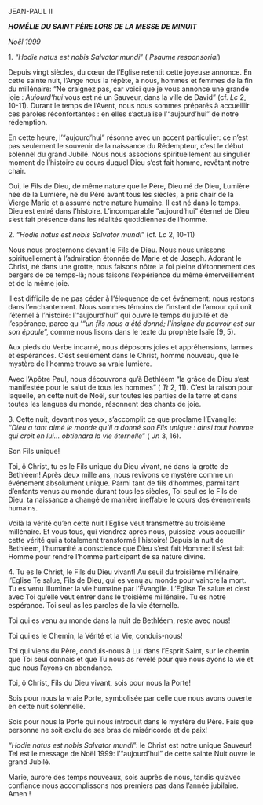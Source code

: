 JEAN-PAUL II

***HOMÉLIE DU SAINT PÈRE LORS DE LA MESSE DE MINUIT***

*Noël 1999*

1\. *“Hodie natus est nobis Salvator mundi*” ( *Psaume responsorial*)

Depuis vingt siècles, du cœur de l’Eglise retentit cette joyeuse annonce. En cette sainte nuit, l’Ange nous la répète, à nous, hommes et femmes de la fin du millénaire: “Ne craignez pas, car voici que je vous annonce une grande joie : *Aujourd’hui* vous est né un Sauveur, dans la ville de David” (cf. *Lc* 2, 10-11). Durant le temps de l’Avent, nous nous sommes préparés à accueillir ces paroles réconfortantes : en elles s’actualise l’“aujourd’hui” de notre rédemption.

En cette heure, l’“aujourd’hui” résonne avec un accent particulier: ce n’est pas seulement le souvenir de la naissance du Rédempteur, c’est le début solennel du grand Jubilé. Nous nous associons spirituellement au singulier moment de l’histoire au cours duquel Dieu s’est fait homme, revêtant notre chair.

Oui, le Fils de Dieu, de même nature que le Père, Dieu né de Dieu, Lumière née de la Lumière, né du Père avant tous les siècles, a pris chair de la Vierge Marie et a assumé notre nature humaine. Il est né dans le temps. Dieu est entré dans l’histoire. L’incomparable “aujourd’hui” éternel de Dieu s’est fait présence dans les réalités quotidiennes de l’homme.

2\. *“Hodie natus est nobis Salvator mundi*” (cf. *Lc* 2, 10-11)

Nous nous prosternons devant le Fils de Dieu. Nous nous unissons spirituellement à l’admiration étonnée de Marie et de Joseph. Adorant le Christ, né dans une grotte, nous faisons nôtre la foi pleine d’étonnement des bergers de ce temps-là; nous faisons l’expérience du même émerveillement et de la même joie.

Il est difficile de ne pas céder à l’éloquence de cet événement: nous restons dans l’enchantement. Nous sommes témoins de l’instant de l’amour qui unit l’éternel à l’histoire: l’“aujourd’hui” qui ouvre le temps du jubilé et de l’espérance, parce qu *’“un fils nous a été donné; l’insigne du pouvoir est sur son épaule*”, comme nous lisons dans le texte du prophète Isaïe (9, 5).

Aux pieds du Verbe incarné, nous déposons joies et appréhensions, larmes et espérances. C’est seulement dans le Christ, homme nouveau, que le mystère de l’homme trouve sa vraie lumière.

Avec l’Apôtre Paul, nous découvrons qu’à Bethléem “la grâce de Dieu s’est manifestée pour le salut de tous les hommes” ( *Tt* 2, 11). C’est la raison pour laquelle, en cette nuit de Noël, sur toutes les parties de la terre et dans toutes les langues du monde, résonnent des chants de joie.

3\. Cette nuit, devant nos yeux, s’accomplit ce que proclame l’Evangile: *“Dieu a tant aimé le monde qu’il a donné son Fils unique : ainsi tout homme qui croit en lui... obtiendra la vie éternelle*” ( *Jn* 3, 16).

Son Fils unique!

Toi, ô Christ, tu es le Fils unique du Dieu vivant, né dans la grotte de Bethléem! Après deux mille ans, nous revivons ce mystère comme un événement absolument unique. Parmi tant de fils d’hommes, parmi tant d’enfants venus au monde durant tous les siècles, Toi seul es le Fils de Dieu: ta naissance a changé de manière ineffable le cours des événements humains.

Voilà la vérité qu’en cette nuit l’Eglise veut transmettre au troisième millénaire. Et vous tous, qui viendrez après nous, puissiez-vous accueillir cette vérité qui a totalement transformé l’histoire! Depuis la nuit de Bethléem, l’humanité a conscience que Dieu s’est fait Homme: il s’est fait Homme pour rendre l’homme participant de sa nature divine.

4\. Tu es le Christ, le Fils du Dieu vivant! Au seuil du troisième millénaire, l’Eglise Te salue, Fils de Dieu, qui es venu au monde pour vaincre la mort. Tu es venu illuminer la vie humaine par l’Évangile. L’Eglise Te salue et c’est avec Toi qu’elle veut entrer dans le troisième millénaire. Tu es notre espérance. Toi seul as les paroles de la vie éternelle.

Toi qui es venu au monde dans la nuit de Bethléem, reste avec nous!

Toi qui es le Chemin, la Vérité et la Vie, conduis-nous!

Toi qui viens du Père, conduis-nous à Lui dans l’Esprit Saint, sur le chemin que Toi seul connais et que Tu nous as révélé pour que nous ayons la vie et que nous l’ayons en abondance.

Toi, ô Christ, Fils du Dieu vivant, sois pour nous la Porte!

Sois pour nous la vraie Porte, symbolisée par celle que nous avons ouverte en cette nuit solennelle.

Sois pour nous la Porte qui nous introduit dans le mystère du Père. Fais que personne ne soit exclu de ses bras de miséricorde et de paix!

*“Hodie natus est nobis Salvator mundi*”: le Christ est notre unique Sauveur! Tel est le message de Noël 1999: l’“aujourd’hui” de cette sainte Nuit ouvre le grand Jubilé.

Marie, aurore des temps nouveaux, sois auprès de nous, tandis qu’avec confiance nous accomplissons nos premiers pas dans l’année jubilaire. Amen !